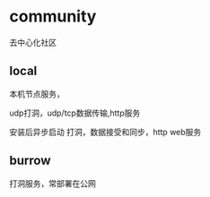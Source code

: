 # community
去中心化社区

## local 
本机节点服务，

udp打洞，udp/tcp数据传输,http服务

安装后异步启动 打洞，数据接受和同步，http web服务

## burrow
打洞服务，常部署在公网


